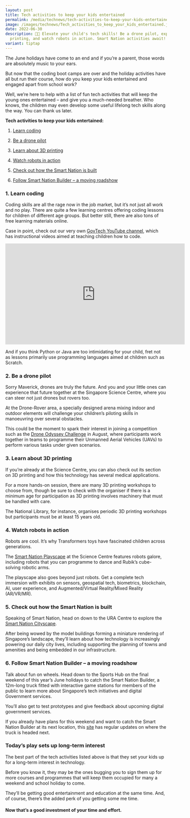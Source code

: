 ```yaml
---
layout: post
title: Tech activities to keep your kids entertained
permalink: /media/technews/tech-activities-to-keep-your-kids-entertained/
image: /images/technews/Tech_activities_to_keep_your_kids_entertained.jpg
date: 2022-06-30
description: 🚁🌐 Elevate your child's tech skills! Be a drone pilot, explore 3D
  printing, and watch robots in action. Smart Nation activities await! 🤖👩‍💻
variant: tiptap
---
```

<p>The June holidays have come to an end and if you’re a parent, those words
are absolutely music to your ears.</p>
<p>But now that the coding boot camps are over and the holiday activities
have all but run their course, how do you keep your kids entertained and
engaged apart from school work?</p>
<p>Well, we’re here to help with a list of fun tech activities that will
keep the young ones entertained – and give you a much-needed breather.
Who knows, the children may even develop some useful lifelong tech skills
along the way. You can thank us later.</p>
<p><strong>Tech activities to keep your kids entertained:</strong>
</p>
<ol data-tight="true" class="tight">
<li>
<p><a href="https://www.tech.gov.sg/media/technews/tech-activities-to-keep-your-kids-entertained#1-learn-coding" rel="noopener noreferrer nofollow" target="_blank"><u>Learn coding</u></a>
</p>
</li>
<li>
<p><a href="https://www.tech.gov.sg/media/technews/tech-activities-to-keep-your-kids-entertained#2-be-a-drone-pilot" rel="noopener noreferrer nofollow" target="_blank"><u>Be a drone pilot</u></a>
</p>
</li>
<li>
<p><a href="https://www.tech.gov.sg/media/technews/tech-activities-to-keep-your-kids-entertained#3-learn-about-3d-printing" rel="noopener noreferrer nofollow" target="_blank"><u>Learn about 3D printing</u></a>
</p>
</li>
<li>
<p><a href="https://www.tech.gov.sg/media/technews/tech-activities-to-keep-your-kids-entertained#4-watch-robots-in-action" rel="noopener noreferrer nofollow" target="_blank"><u>Watch robots in action</u></a>
</p>
</li>
<li>
<p><a href="https://www.tech.gov.sg/media/technews/tech-activities-to-keep-your-kids-entertained#5-check-out-how-the-smart-nation-is-built" rel="noopener noreferrer nofollow" target="_blank"><u>Check out how the Smart Nation is built</u></a>
</p>
</li>
<li>
<p><a href="https://www.tech.gov.sg/media/technews/tech-activities-to-keep-your-kids-entertained#6-follow-smart-nation-builder--a-moving-roadshow" rel="noopener noreferrer nofollow" target="_blank"><u>Follow Smart Nation Builder – a moving roadshow</u></a>
</p>
</li>
</ol>
<h3>1. Learn coding</h3>
<p>Coding skills are all the rage now in the job market, but it’s not just
all work and no play. There are quite a few learning centres offering coding
lessons for children of different age groups. But better still, there are
also tons of free learning materials online.</p>
<p>Case in point, check out our very own&nbsp;<a href="https://www.youtube.com/c/GovTechSG" class="editor-rtfLink" rel="noopener noreferrer nofollow" target="_blank">GovTech YouTube channel</a>,
which has instructional videos aimed at teaching children how to code.</p>
<div class="iframe-wrapper">
<iframe height="315" width="560" allowfullscreen="true" frameborder="0" src="https://www.youtube.com/embed/MfkeAoVo4Vo?si=OKQpZ9XLvei2Ab92"></iframe>
</div>
<p>And if you think Python or Java are too intimidating for your child, fret
not as lessons primarily use programming languages aimed at children such
as Scratch.</p>
<h3>2. Be a drone pilot</h3>
<p>Sorry Maverick, drones are truly the future. And you and your little ones
can experience that future together at the Singapore Science Centre, where
you can steer not just drones but rovers too.</p>
<p>At the Drone-Rover area, a specially designed arena mixing indoor and
outdoor elements will challenge your children’s piloting skills in manoeuvring
over several obstacles.</p>
<p>This could be the moment to spark their interest in joining a competition
such as the&nbsp;<a href="https://www.stemacademy.sg/drone-odyssey-challenge" class="editor-rtfLink" rel="noopener noreferrer nofollow" target="_blank">Drone Odyssey Challenge</a>&nbsp;in
August, where participants work together in teams to programme their Unmanned
Aerial Vehicles (UAVs) to perform various tasks under given scenarios.</p>
<h3>3. Learn about 3D printing</h3>
<p>If you’re already at the Science Centre, you can also check out its section
on 3D printing and how this technology has several medical applications.</p>
<p>For a more hands-on session, there are many 3D printing workshops to choose
from, though be sure to check with the organiser if there is a minimum
age for participation as 3D printing involves machinery that must be handled
with care.</p>
<p>The National Library, for instance, organises periodic 3D printing workshops
but participants must be at least 15 years old.</p>
<h3>4. Watch robots in action</h3>
<p>Robots are cool. It’s why Transformers toys have fascinated children across
generations.</p>
<p>The&nbsp;<a href="https://www.smartnation.gov.sg/community/showcases/playscape" class="editor-rtfLink" rel="noopener noreferrer nofollow" target="_blank">Smart Nation Playscape</a>&nbsp;at
the Science Centre features robots galore, including robots that you can
programme to dance and Rubik’s cube-solving robotic arms.</p>
<p>The playscape also goes beyond just robots. Get a complete tech immersion
with exhibits on sensors, geospatial tech, biometrics, blockchain, AI,
user experience, and Augmented/Virtual Reality/Mixed Reality (AR/VR/MR).</p>
<h3>5. Check out how the Smart Nation is built</h3>
<p>Speaking of Smart Nation, head on down to the URA Centre to explore the&nbsp;
<a href="https://www.smartnation.gov.sg/community/showcases/cityscape" class="editor-rtfLink" rel="noopener noreferrer nofollow" target="_blank">Smart Nation Cityscape</a>.</p>
<p>After being wowed by the model buildings forming a miniature rendering
of Singapore’s landscape, they’ll learn about how technology is increasingly
powering our daily city lives, including supporting the planning of towns
and amenities and being embedded in our infrastructure.</p>
<h3>6. Follow Smart Nation Builder – a moving roadshow</h3>
<p>Talk about fun on wheels. Head down to the Sports Hub on the final weekend
of this year’s June holidays to catch the Smart Nation Builder, a 12m-long
truck fitted with interactive game stations for members of the public to
learn more about Singapore’s tech initiatives and digital Government services.</p>
<p>You’ll also get to test prototypes and give feedback about upcoming digital
government services.</p>
<p>If you already have plans for this weekend and want to catch the Smart
Nation Builder at its next location, this&nbsp;<a href="https://www.smartnation.gov.sg/community/showcases/builder" class="editor-rtfLink" rel="noopener noreferrer nofollow" target="_blank">site</a>&nbsp;has
regular updates on where the truck is headed next.</p>
<h3>Today’s play sets up long-term interest</h3>
<p>The best part of the tech activities listed above is that they set your
kids up for a long-term interest in technology.</p>
<p>Before you know it, they may be the ones bugging you to sign them up for
more courses and programmes that will keep them occupied for many a weekend
and school holiday to come.</p>
<p>They’ll be getting good entertainment and education at the same time.
And, of course, there’s the added perk of you getting some me time.</p>
<h4>Now that’s a good investment of your time and effort.</h4>
<p></p>